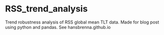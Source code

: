 # RSS_trend_analysis
Trend robustness analysis of RSS global mean TLT data. Made for blog post using python and pandas. See hansbrenna.github.io
